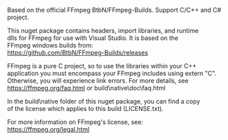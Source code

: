 Based on the official FFmpeg BtbN/FFmpeg-Builds. Support C/C++ and C# project.

This nuget package contains headers, import libraries, and runtime    
dlls for FFmpeg for use with Visual Studio. It is based on the     
FFmpeg windows builds from:   
https://github.com/BtbN/FFmpeg-Builds/releases    

FFmpeg is a pure C project, so to use the libraries within your C++    
application you must encompass your FFmpeg includes using extern "C".    
Otherwise, you will experience link errors. For more details, see    
https://ffmpeg.org/faq.html or build\native\doc\faq.html    

In the build\native folder of this nuget package, you can find a copy     
of the license which applies to this build (LICENSE.txt).    

For more information on FFmpeg's license, see:    
https://ffmpeg.org/legal.html    
